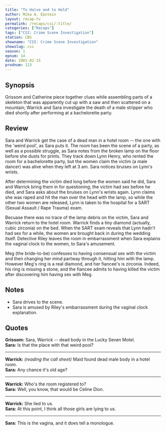 ```yaml
---
title: "To Halve and to Hold"
author: Mika A. Epstein
layout: recap-tv
permalink: /recaps/csi/:title/
categories: ["Recaps"]
tags: ["CSI: Crime Scene Investigation"]
station: CBS
showname: "CSI: Crime Scene Investigation"
showslug: csi
season: 1
epnum: 14  
date: 2001-02-15
prodnum: 113  
---
```


## Synopsis

Grissom and Catherine piece together clues while assembling parts of a skeleton that was apparently cut up with a saw and then scattered on a mountain; Warrick and Sara investigate the death of a male stripper who died shortly after performing at a bachelorette party.

## Review

Sara and Warrick get the case of a dead man in a hotel room -- the one with the 'weird pool', as Sara puts it. The room has been the scene of a party, as well as a possible struggle, as Sara notes from the broken lamp on the floor before she dusts for prints. They track down Lynn Henry, who rented the room for a bachelorette party, but the women claim the victim (a male dancer) was alive when they left at 3 am. Sara notices bruises on Lynn's wrists.

After determining the victim died long before the women said he did, Sara and Warrick bring them in for questioning; the victim had sex before he died, and Sara asks about the bruises on Lynn's wrists again. Lynn claims she was raped and hit the man over the head with the lamp, so while the other two women are released, Lynn is taken to the hospital for a SART (Sexual Assault / Rape Trauma) exam.

Becuase there was no trace of the lamp debris on the victim, Sara and Warrick return to the hotel room. Warrick finds a tiny diamond (actually, cubic zirconia) on the bed. When the SART exam reveals that Lynn hadn't had sex for a while, the women are brought back in during the wedding itself. Detective Riley leaves the room in embarrassment when Sara explains the vaginal clock to the women, to Sara's amusement.

Meg (the bride-to-be) confesses to having consensual sex with the victim and then changing her mind partway through it, hitting him with the lamp. However Meg's ring is a real diamond, and her fiancee's is zirconia. Indeed, his ring is missing a stone, and the fiancee admits to having killed the victim after discovering him having sex with Meg.

## Notes

* Sara drives to the scene.  
* Sara is amused by Riley's embarrassment during the vaginal clock explanation.

## Quotes

**Grissom:** Sara, Warrick -- dead body in the Lucky Seven Motel.  
**Sara:** Is that the place with that weird pool?  

- - -

**Warrick:** _(reading the call sheet)_ Maid found dead male body in a hotel room.  
**Sara:** Any chance it's old age?  

- - -

**Warrick:** Who's the room registered to?  
**Sara:** Well, you know, that would be Celine Dion.  

- - -

**Warrick:** She lied to us.  
**Sara:** At this point, I think all those girls are lying to us.  

- - -

**Sara:** This is the vagina, and it does tell a monologue.


